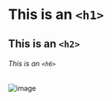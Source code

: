 # This is an `<h1>` 
## This is an `<h2>` 
###### This is an `<h6>`

![image](https://user-images.githubusercontent.com/94455175/236812171-ff636689-ef28-4247-80bb-40ed93bec18f.png)
